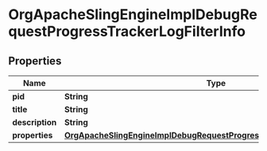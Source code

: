 

# OrgApacheSlingEngineImplDebugRequestProgressTrackerLogFilterInfo

## Properties

Name | Type | Description | Notes
------------ | ------------- | ------------- | -------------
**pid** | **String** |  |  [optional]
**title** | **String** |  |  [optional]
**description** | **String** |  |  [optional]
**properties** | [**OrgApacheSlingEngineImplDebugRequestProgressTrackerLogFilterProperties**](OrgApacheSlingEngineImplDebugRequestProgressTrackerLogFilterProperties.md) |  |  [optional]



